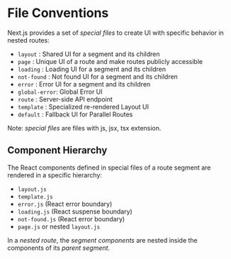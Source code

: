 # File Conventions

Next.js provides a set of *special files* to create UI with specific behavior in nested routes:
- `layout`      : Shared UI for a segment and its children
- `page`        : Unique UI of a route and make routes publicly accessible
- `loading`     : Loading UI for a segment and its children
- `not-found`   : Not found UI for a segment and its children
- `error`       : Error UI for a segment and its children
- `global-error`: Global Error UI
- `route`       : Server-side API endpoint
- `template`    : Specialized re-rendered Layout UI
- `default`     : Fallback UI for Parallel Routes

Note: *special files* are files with js, jsx, tsx extension.

## Component Hierarchy

The React components defined in special files of a route segment are rendered in a specific hierarchy:
- `layout.js`
- `template.js`
- `error.js`      (React error boundary)
- `loading.js`    (React suspense boundary)
- `not-found.js`  (React error boundary)
- `page.js` or nested `layout.js`

In a *nested route*, the *segment components* are nested inside the components of its *parent segment*.
